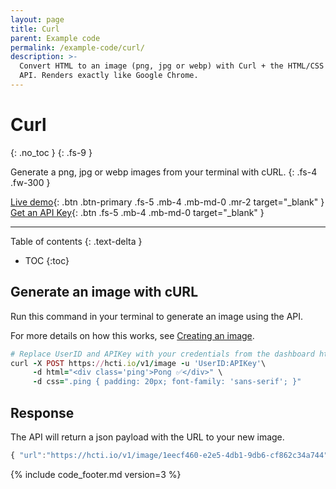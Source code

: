 ```yaml
---
layout: page
title: Curl
parent: Example code
permalink: /example-code/curl/
description: >-
  Convert HTML to an image (png, jpg or webp) with Curl + the HTML/CSS to Image
  API. Renders exactly like Google Chrome.
---
```

# Curl
{: .no_toc }
{: .fs-9 }

Generate a png, jpg or webp images from your terminal with cURL.
{: .fs-4 .fw-300 }

[Live demo](https://htmlcsstoimage.com/demo){: .btn .btn-primary .fs-5 .mb-4 .mb-md-0 .mr-2 target="_blank" }
[Get an API Key](https://htmlcsstoimage.com){: .btn .fs-5 .mb-4 .mb-md-0 target="_blank" }
<hr>

Table of contents
{: .text-delta }
- TOC
{:toc}

## Generate an image with cURL

Run this command in your terminal to generate an image using the API.

For more details on how this works, see [Creating an image](/getting-started/using-the-api#creating-an-image).

```ruby
# Replace UserID and APIKey with your credentials from the dashboard https://htmlcsstoimage.com/dashboard
curl -X POST https://hcti.io/v1/image -u 'UserID:APIKey'\
     -d html="<div class='ping'>Pong ✅</div>" \
     -d css=".ping { padding: 20px; font-family: 'sans-serif'; }"
```

## Response

The API will return a json payload with the URL to your new image.

```javascript
{ "url":"https://hcti.io/v1/image/1eecf460-e2e5-4db1-9db6-cf862c34a744" }
```

{% include code_footer.md version=3 %}
